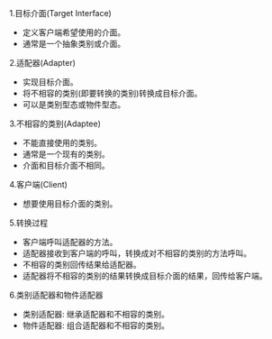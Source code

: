 

1.目标介面(Target Interface)
- 定义客户端希望使用的介面。
- 通常是一个抽象类别或介面。

2.适配器(Adapter)
- 实现目标介面。
- 将不相容的类别(即要转换的类别)转换成目标介面。
- 可以是类别型态或物件型态。

3.不相容的类别(Adaptee)
- 不能直接使用的类别。
- 通常是一个现有的类别。
- 介面和目标介面不相同。

4.客户端(Client)
- 想要使用目标介面的类别。

5.转换过程
- 客户端呼叫适配器的方法。
- 适配器接收到客户端的呼叫，转换成对不相容的类别的方法呼叫。
- 不相容的类别回传结果给适配器。
- 适配器将不相容的类别的结果转换成目标介面的结果，回传给客户端。

6.类别适配器和物件适配器
- 类别适配器: 继承适配器和不相容的类别。
- 物件适配器: 组合适配器和不相容的类别。